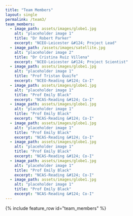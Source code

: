 ```yaml
---
title: "Team Members"
layout: single
permalink: /team3/
team_members:
  - image_path: assets/images/globe1.jpg
    alt: "placeholder image 1"
    title: "Dr Robert Parker"
    excerpt: "NCEO-Leicester &#124; Project Lead"
  - image_path: /assets/images/satellite.jpg
    alt: "placeholder image 2"
    title: "Dr Cristina Ruiz Villena"
    excerpt: "NCEO-Leicester &#124; Project Scientist"
  - image_path: assets/images/globe1.jpg
    alt: "placeholder image 1"
    title: "Prof Tristan Quaife"
    excerpt: "NCEO-Reading &#124; Co-I"
  - image_path: assets/images/globe1.jpg
    alt: "placeholder image 1"
    title: "Prof Emily Black"
    excerpt: "NCAS-Reading &#124; Co-I"
  - image_path: assets/images/globe1.jpg
    alt: "placeholder image 1"
    title: "Prof Emily Black"
    excerpt: "NCAS-Reading &#124; Co-I"
  - image_path: assets/images/globe1.jpg
    alt: "placeholder image 1"
    title: "Prof Emily Black"
    excerpt: "NCAS-Reading &#124; Co-I"
  - image_path: assets/images/globe1.jpg
    alt: "placeholder image 1"
    title: "Prof Emily Black"
    excerpt: "NCAS-Reading &#124; Co-I"
  - image_path: assets/images/globe1.jpg
    alt: "placeholder image 1"
    title: "Prof Emily Black"
    excerpt: "NCAS-Reading &#124; Co-I"
  - image_path: assets/images/globe1.jpg
    alt: "placeholder image 1"
    title: "Prof Emily Black"
    excerpt: "NCAS-Reading &#124; Co-I"
---
```



{% include feature_row id="team_members" %}
